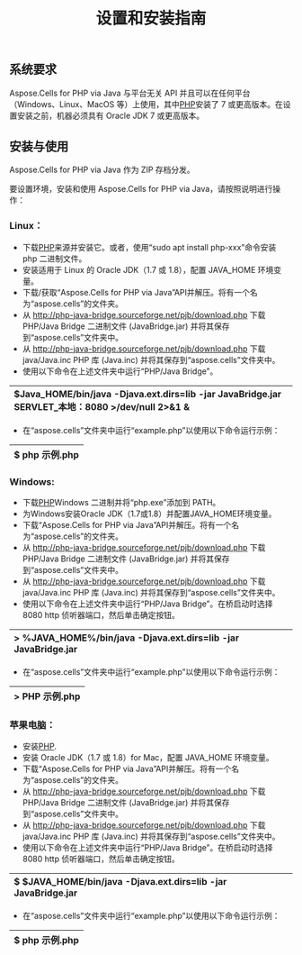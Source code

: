 ﻿---
title: 设置和安装指南
type: docs
weight: 20
url: /zh/php-java/setup-and-installation-guidelines/
keywords: php, excel, instal
description: 设置 Aspose.Cells for PHP via Java 和安装指南
---
## **系统要求**
Aspose.Cells for PHP via Java 与平台无关 API 并且可以在任何平台（Windows、Linux、MacOS 等）上使用，其中[PHP](https://www.php.net/downloads.php)安装了 7 或更高版本。在设置安装之前，机器必须具有 Oracle JDK 7 或更高版本。
## **安装与使用**
Aspose.Cells for PHP via Java 作为 ZIP 存档分发。

要设置环境，安装和使用 Aspose.Cells for PHP via Java，请按照说明进行操作：
### **Linux：**
- 下载[PHP](https://www.php.net/downloads.php)来源并安装它。或者，使用“sudo apt install php-xxx”命令安装 php 二进制文件。
- 安装适用于 Linux 的 Oracle JDK（1.7 或 1.8），配置 JAVA_HOME 环境变量。
- 下载/获取“Aspose.Cells for PHP via Java”API并解压。将有一个名为“aspose.cells”的文件夹。
- 从 http://php-java-bridge.sourceforge.net/pjb/download.php 下载 PHP/Java Bridge 二进制文件 (JavaBridge.jar) 并将其保存到“aspose.cells”文件夹中。
- 从 http://php-java-bridge.sourceforge.net/pjb/download.php 下载 java/Java.inc PHP 库 (Java.inc) 并将其保存到“aspose.cells”文件夹中。
- 使用以下命令在上述文件夹中运行“PHP/Java Bridge”。

|$Java_HOME/bin/java -Djava.ext.dirs=lib -jar JavaBridge.jar SERVLET_本地：8080 >/dev/null 2>&1 &|
|:- |
- 在“aspose.cells”文件夹中运行“example.php”以使用以下命令运行示例：

|$ php 示例.php|
|:- |
### **Windows:**
- 下载[PHP](https://www.php.net/downloads.php)Windows 二进制并将“php.exe”添加到 PATH。
- 为Windows安装Oracle JDK（1.7或1.8）并配置JAVA_HOME环境变量。
- 下载“Aspose.Cells for PHP via Java”API并解压。将有一个名为“aspose.cells”的文件夹。
- 从 http://php-java-bridge.sourceforge.net/pjb/download.php 下载 PHP/Java Bridge 二进制文件 (JavaBridge.jar) 并将其保存到“aspose.cells”文件夹中。
- 从 http://php-java-bridge.sourceforge.net/pjb/download.php 下载 java/Java.inc PHP 库 (Java.inc) 并将其保存到“aspose.cells”文件夹中。
- 使用以下命令在上述文件夹中运行“PHP/Java Bridge”。在桥启动时选择 8080 http 侦听器端口，然后单击确定按钮。

|> %JAVA_HOME%/bin/java -Djava.ext.dirs=lib -jar JavaBridge.jar|
|:- |
- 在“aspose.cells”文件夹中运行“example.php”以使用以下命令运行示例：

|> PHP 示例.php|
|:- |
### **苹果电脑：**
- 安装[PHP](https://www.php.net/downloads.php).
- 安装 Oracle JDK（1.7 或 1.8）for Mac，配置 JAVA_HOME 环境变量。
- 下载“Aspose.Cells for PHP via Java”API并解压。将有一个名为“aspose.cells”的文件夹。
- 从 http://php-java-bridge.sourceforge.net/pjb/download.php 下载 PHP/Java Bridge 二进制文件 (JavaBridge.jar) 并将其保存到“aspose.cells”文件夹中。
- 从 http://php-java-bridge.sourceforge.net/pjb/download.php 下载 java/Java.inc PHP 库 (Java.inc) 并将其保存到“aspose.cells”文件夹中。
- 使用以下命令在上述文件夹中运行“PHP/Java Bridge”。在桥启动时选择 8080 http 侦听器端口，然后单击确定按钮。

|$ $JAVA_HOME/bin/java -Djava.ext.dirs=lib -jar JavaBridge.jar|
|:- |
- 在“aspose.cells”文件夹中运行“example.php”以使用以下命令运行示例：

|$ php 示例.php|
|:- |


